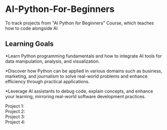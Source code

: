 # AI-Python-For-Beginners
To track projects from "AI Python for Beginners" Course, which teaches how to code alongside AI

## Learning Goals
*Learn Python programming fundamentals and how to integrate AI tools for data manipulation, analysis, and visualization.

*Discover how Python can be applied in various domains such as business, marketing, and journalism to solve real-world problems and enhance efficiency through practical applications.

*Leverage AI assistants to debug code, explain concepts, and enhance your learning, mirroring real-world software development practices.

Project 1:\
Project 2:\
Project 3:\
Project 4:

